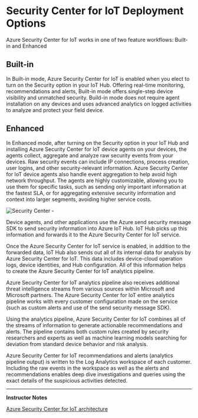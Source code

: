 # Security Center for IoT Deployment Options

Azure Security Center for IoT works in one of two feature workflows: Built-in and Enhanced

## Built-in

In Built-in mode, Azure Security Center for IoT is enabled when you elect to turn on the Security option in your IoT Hub. Offering real-time monitoring, recommendations and alerts, Built-in mode offers single-step device visibility and unmatched security. Build-in mode does not require agent installation on any devices and uses advanced analytics on logged activities to analyze and protect your field device.

## Enhanced

In Enhanced mode, after turning on the Security option in your IoT Hub and installing Azure Security Center for IoT device agents on your devices, the agents collect, aggregate and analyze raw security events from your devices. Raw security events can include IP connections, process creation, user logins, and other security-relevant information. Azure Security Center for IoT device agents also handle event aggregation to help avoid high network throughput. The agents are highly customizable, allowing you to use them for specific tasks, such as sending only important information at the fastest SLA, or for aggregating extensive security information and context into larger segments, avoiding higher service costs.

![Security Center - ](../../Linked_Image_Files/M10_L02-SecurityCenter-azure-iot-security-architecture.png)

Device agents, and other applications use the Azure send security message SDK to send security information into Azure IoT Hub. IoT Hub picks up this information and forwards it to the Azure Security Center for IoT service.

Once the Azure Security Center for IoT service is enabled, in addition to the forwarded data, IoT Hub also sends out all of its internal data for analysis by Azure Security Center for IoT. This data includes device-cloud operation logs, device identities, and Hub configuration. All of this information helps to create the Azure Security Center for IoT analytics pipeline.

Azure Security Center for IoT analytics pipeline also receives additional threat intelligence streams from various sources within Microsoft and Microsoft partners. The Azure Security Center for IoT entire analytics pipeline works with every customer configuration made on the service (such as custom alerts and use of the send security message SDK).

Using the analytics pipeline, Azure Security Center for IoT combines all of the streams of information to generate actionable recommendations and alerts. The pipeline contains both custom rules created by security researchers and experts as well as machine learning models searching for deviation from standard device behavior and risk analysis.

Azure Security Center for IoT recommendations and alerts (analytics pipeline output) is written to the Log Analytics workspace of each customer. Including the raw events in the workspace as well as the alerts and recommendations enables deep dive investigations and queries using the exact details of the suspicious activities detected.

---

**Instructor Notes**

[Azure Security Center for IoT architecture](https://docs.microsoft.com/en-us/azure/asc-for-iot/architecture)
